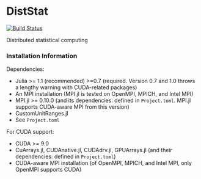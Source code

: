 # DistStat

[![Build Status](https://travis-ci.com/kose-y/DistStat.jl.svg?branch=master)](https://travis-ci.com/kose-y/DistStat.jl)

Distributed statistical computing


### Installation Information

Dependencies:
- Julia >= 1.1 (recommended) >=0.7 (required. Version 0.7 and 1.0 throws a lengthy warning with CUDA-related packages)
- An MPI installation (MPI.jl is tested on OpenMPI, MPICH, and Intel MPI)
- MPI.jl >= 0.10.0 (and its dependencies: defined in `Project.toml`. MPI.jl supports CUDA-aware MPI from this version)
- CustomUnitRanges.jl
- See `Project.toml`

For CUDA support:
- CUDA >= 9.0
- CuArrays.jl, CUDAnative.jl, CUDAdrv.jl, GPUArrays.jl (and their dependencies: defined in `Project.toml`)
- CUDA-aware MPI installation (of OpenMPI, MPICH, and Intel MPI, only OpenMPI supports CUDA)
